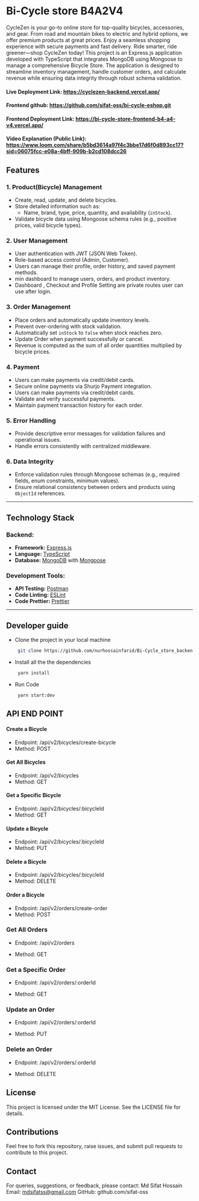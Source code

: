 # Bi-Cycle store B4A2V4

CycleZen is your go-to online store for top-quality bicycles, accessories, and gear.
From road and mountain bikes to electric and hybrid options, we offer premium products at great prices.
Enjoy a seamless shopping experience with secure payments and fast delivery.
Ride smarter, ride greener—shop CycleZen today!
This project is an Express.js application developed with TypeScript that integrates MongoDB using Mongoose to manage a comprehensive Bicycle Store. The application is designed to streamline inventory management, handle customer orders, and calculate revenue while ensuring data integrity through robust schema validation.

#### Live Deployment Link: https://cyclezen-backend.vercel.app/

#### Frontend github: https://github.com/sifat-oss/bi-cycle-eshop.git

#### Frontend Deployment Link: https://bi-cycle-store-frontend-b4-a4-v4.vercel.app/

#### Video Explanation (Public Link): https://www.loom.com/share/b5bd3614a97f4c3bbe17d6f0d893cc17?sid=06075fcc-e08a-4bff-909b-b2cd108dcc26

## **Features**

### **1. Product(Bicycle) Management**

- Create, read, update, and delete bicycles.
- Store detailed information such as:
  - Name, brand, type, price, quantity, and availability (`inStock`).
- Validate bicycle data using Mongoose schema rules (e.g., positive prices, valid bicycle types).

### **2. User Management**

- User authentication with JWT (JSON Web Token).
- Role-based access control (Admin, Customer).
- Users can manage their profile, order history, and saved payment methods.
- min dashboard to manage users, orders, and product inventory.
- Dashboard , Checkout and Profile Setting are private routes user can use after login.

### **3. Order Management**

- Place orders and automatically update inventory levels.
- Prevent over-ordering with stock validation.
- Automatically set `inStock` to `false` when stock reaches zero.
- Update Order when payment successfully or cancel.
- Revenue is computed as the sum of all order quantities multiplied by bicycle prices.

### **4. Payment**

- Users can make payments via credit/debit cards.
- Secure online payments via Shurjo Payment integration.
- Users can make payments via credit/debit cards.
- Validate and verify successful payments.
- Maintain payment transaction history for each order.

### **5. Error Handling**

- Provide descriptive error messages for validation failures and operational issues.
- Handle errors consistently with centralized middleware.

### **6. Data Integrity**

- Enforce validation rules through Mongoose schemas (e.g., required fields, enum constraints, minimum values).
- Ensure relational consistency between orders and products using `ObjectId` references.

---

## **Technology Stack**

### **Backend:**

- **Framework:** [Express.js](https://expressjs.com/)
- **Language:** [TypeScript](https://www.typescriptlang.org/)
- **Database:** [MongoDB](https://www.mongodb.com/) with [Mongoose](https://mongoosejs.com/)

### **Development Tools:**

- **API Testing:** [Postman](https://www.postman.com/)
- **Code Linting:** [ESLint](https://eslint.org/)
- **Code Prettier:** [Prettier](https://prettier.io/)

---

## **Developer guide**

- Clone the project in your local machine
  ```bash
   git clone https://github.com/nurhossainfarid/Bi-Cycle_store_backend_B4A4V4.git
  ```
- Install all the the dependencies
  ```bash
   yarn install
  ```
- Run Code
  ```bash
   yarn start:dev
  ```

## **API END POINT**

#### **Create a Bicycle**

- Endpoint: /api/v2/bicycles/create-bicycle
- Method: POST

#### **Get All Bicycles**

- Endpoint: /api/v2/bicycles
- Method: GET

#### **Get a Specific Bicycle**

- Endpoint: /api/v2/bicycles/:bicycleId
- Method: GET

#### **Update a Bicycle**

- Endpoint: /api/v2/bicycles/:bicycleId
- Method: PUT

#### **Delete a Bicycle**

- Endpoint: /api/v2/bicycles/:bicycleId
- Method: DELETE

#### **Order a Bicycle**

- Endpoint: /api/v2/orders/create-order
- Method: POST

### **Get All Orders**

- Endpoint: /api/v2/orders

- Method: GET

### **Get a Specific Order**

- Endpoint: /api/v2/orders/:orderId

- Method: GET

### **Update an Order**

- Endpoint: /api/v2/orders/:orderId

- Method: PUT

### **Delete an Order**

- Endpoint: /api/v2/orders/:orderId

- Method: DELETE

## License

This project is licensed under the MIT License. See the LICENSE file for details.

## Contributions

Feel free to fork this repository, raise issues, and submit pull requests to contribute to this project.

## Contact

For queries, suggestions, or feedback, please contact:
Md Sifat Hossain
Email: mdsifatss@gmail.com
GitHub: github.com/sifat-oss
